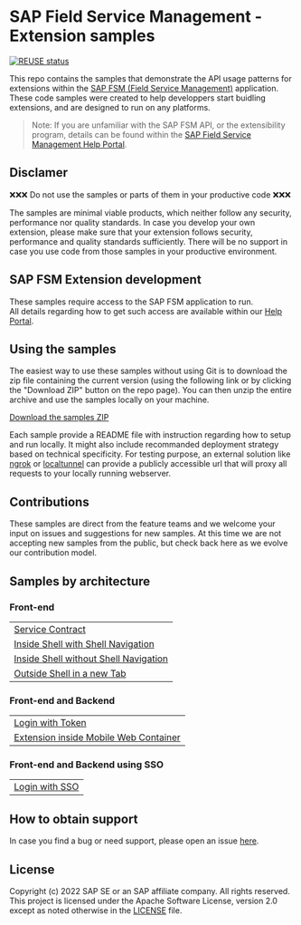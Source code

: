 # SAP Field Service Management - Extension samples

[![REUSE status](https://api.reuse.software/badge/github.com/SAP-samples/fsm-extension-sample)](https://api.reuse.software/info/github.com/SAP-samples/fsm-extension-sample)

This repo contains the samples that demonstrate the API usage patterns for extensions within the [SAP FSM (Field Service Management)](https://www.sap.com/products/field-service-management.html) application. These code samples were created to help developpers start buidling extensions, and are designed to run on any platforms.

> Note: If you are unfamiliar with the SAP FSM API, or the extensibility program, details can be found within the [SAP Field Service Management Help Portal](https://help.sap.com/viewer/product/SAP_FIELD_SERVICE_MANAGEMENT/Cloud/en-US).

## Disclamer

❌❌❌ Do not use the samples or parts of them in your productive code ❌❌❌

The samples are minimal viable products, which neither follow any security, performance nor quality standards. In case you develop your own extension, please make sure that your extension follows security, performance and quality standards sufficiently. There will be no support in case you use code from those samples in your productive environment.

## SAP FSM Extension development

These samples require access to the SAP FSM application to run.  
All details regarding how to get such access are available within our [Help Portal](https://help.sap.com/viewer/product/SAP_FIELD_SERVICE_MANAGEMENT/Cloud/en-US).

## Using the samples

The easiest way to use these samples without using Git is to download the zip file containing the current version (using the following link or by clicking the "Download ZIP" button on the repo page). You can then unzip the entire archive and use the samples locally on your machine.

[Download the samples ZIP](../../archive/master.zip)

Each sample provide a README file with instruction regarding how to setup and run locally. It might also include recommanded deployment strategy based on technical specificity. For testing purpose, an external solution like [ngrok](https://ngrok.com/) or [localtunnel](https://github.com/localtunnel/localtunnel) can provide a publicly accessible url that will proxy all requests to your locally running webserver.

## Contributions

These samples are direct from the feature teams and we welcome your input on issues and suggestions for new samples. At this time we are not accepting new samples from the public, but check back here as we evolve our contribution model.

## Samples by architecture

### Front-end

<table>
 <tr>
  <td><a href="samples/service-contract/">Service Contract</a></td>
 </tr>
 <tr>
  <td><a href="samples/with-shell-navigation/">Inside Shell with Shell Navigation</a></td>
 </tr>
 <tr>
  <td><a href="samples/without-shell-navigation/">Inside Shell without Shell Navigation</a></td>
 </tr>
 <tr>
  <td><a href="samples/outside-shell/">Outside Shell in a new Tab</a></td>
 </tr>
</table>

### Front-end and Backend

<table>
 <tr>
  <td><a href="samples/login-with-token/">Login with Token</a></td>
 </tr>
 <tr>
  <td><a href="samples/mobile-web-container/">Extension inside Mobile Web Container </a></td>
 </tr>
</table>

### Front-end and Backend using SSO

<table>
 <tr>
  <td><a href="samples/login-with-sso/">Login with SSO</a></td>
 </tr>
</table>

## How to obtain support

In case you find a bug or need support, please open an issue [here](https://github.com/SAP-samples/fsm-extension-sample/issues/new).

## License
Copyright (c) 2022 SAP SE or an SAP affiliate company. All rights reserved. This project is licensed under the Apache Software License, version 2.0 except as noted otherwise in the [LICENSE](./LICENSES/Apache-2.0.txt) file.
